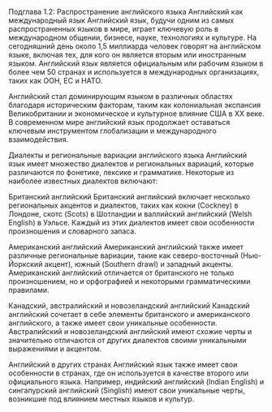 Подглава 1.2: Распространение английского языка
Английский как международный язык
Английский язык, будучи одним из самых распространенных языков в мире, играет ключевую роль в
международном общении, бизнесе, науке, технологиях и культуре. На сегодняшний день около 1,5
миллиарда человек говорят на английском языке, включая тех, для кого он является вторым или
иностранным языком. Английский язык является официальным или рабочим языком в более чем 50
странах и используется в международных организациях, таких как ООН, ЕС и НАТО.

Английский стал доминирующим языком в различных областях благодаря историческим факторам, таким
как колониальная экспансия Великобритании и экономическое и культурное влияние США в XX веке. В
современном мире английский язык продолжает оставаться ключевым инструментом глобализации и
международного взаимодействия.

Диалекты и региональные вариации английского языка
Английский язык имеет множество диалектов и региональных вариаций, которые различаются по
фонетике, лексике и грамматике. Некоторые из наиболее известных диалектов включают:

Британский английский
Британский английский включает несколько региональных акцентов и диалектов, таких как
кокни (Cockney) в Лондоне, скотс (Scots) в Шотландии и валлийский английский (Welsh English) в
Уэльсе. Каждый из этих диалектов имеет свои особенности произношения и словарного запаса.

Американский английский
Американский английский также имеет различные региональные вариации, такие как северо-восточный
(Нью-Йоркский акцент), южный (Southern drawl) и западный акценты. Американский английский
отличается от британского не только произношением, но и орфографией и некоторыми грамматическими
правилами.

Канадский, австралийский и новозеландский английский
Канадский английский сочетает в себе элементы британского и американского английского, а также
имеет свои уникальные особенности. Австралийский и новозеландский английский имеют схожие черты
и значительно отличаются от других диалектов своими уникальными выражениями и акцентом.

Английский в других странах
Английский язык также имеет свои особенности в странах, где он используется в качестве второго
или официального языка. Например, индийский английский (Indian English) и сингапурский английский
(Singlish) имеют свои уникальные черты, возникшие под влиянием местных языков и культур.